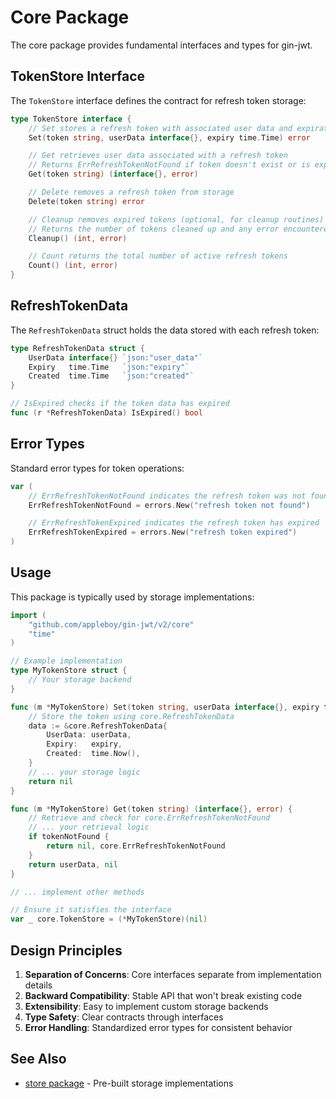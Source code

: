# Core Package

The core package provides fundamental interfaces and types for gin-jwt.

## TokenStore Interface

The `TokenStore` interface defines the contract for refresh token storage:

```go
type TokenStore interface {
    // Set stores a refresh token with associated user data and expiration
    Set(token string, userData interface{}, expiry time.Time) error

    // Get retrieves user data associated with a refresh token
    // Returns ErrRefreshTokenNotFound if token doesn't exist or is expired
    Get(token string) (interface{}, error)

    // Delete removes a refresh token from storage
    Delete(token string) error

    // Cleanup removes expired tokens (optional, for cleanup routines)
    // Returns the number of tokens cleaned up and any error encountered
    Cleanup() (int, error)

    // Count returns the total number of active refresh tokens
    Count() (int, error)
}
```

## RefreshTokenData

The `RefreshTokenData` struct holds the data stored with each refresh token:

```go
type RefreshTokenData struct {
    UserData interface{} `json:"user_data"`
    Expiry   time.Time   `json:"expiry"`
    Created  time.Time   `json:"created"`
}

// IsExpired checks if the token data has expired
func (r *RefreshTokenData) IsExpired() bool
```

## Error Types

Standard error types for token operations:

```go
var (
    // ErrRefreshTokenNotFound indicates the refresh token was not found in storage
    ErrRefreshTokenNotFound = errors.New("refresh token not found")

    // ErrRefreshTokenExpired indicates the refresh token has expired
    ErrRefreshTokenExpired = errors.New("refresh token expired")
)
```

## Usage

This package is typically used by storage implementations:

```go
import (
    "github.com/appleboy/gin-jwt/v2/core"
    "time"
)

// Example implementation
type MyTokenStore struct {
    // Your storage backend
}

func (m *MyTokenStore) Set(token string, userData interface{}, expiry time.Time) error {
    // Store the token using core.RefreshTokenData
    data := &core.RefreshTokenData{
        UserData: userData,
        Expiry:   expiry,
        Created:  time.Now(),
    }
    // ... your storage logic
    return nil
}

func (m *MyTokenStore) Get(token string) (interface{}, error) {
    // Retrieve and check for core.ErrRefreshTokenNotFound
    // ... your retrieval logic
    if tokenNotFound {
        return nil, core.ErrRefreshTokenNotFound
    }
    return userData, nil
}

// ... implement other methods

// Ensure it satisfies the interface
var _ core.TokenStore = (*MyTokenStore)(nil)
```

## Design Principles

1. **Separation of Concerns**: Core interfaces separate from implementation details
2. **Backward Compatibility**: Stable API that won't break existing code
3. **Extensibility**: Easy to implement custom storage backends
4. **Type Safety**: Clear contracts through interfaces
5. **Error Handling**: Standardized error types for consistent behavior

## See Also

- [store package](../store/README.md) - Pre-built storage implementations
